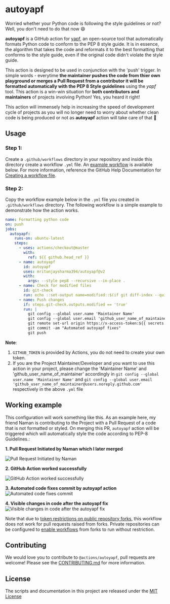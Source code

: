 # autoyapf

Worried whether your Python code is following the style  guidelines or not? Well, you don't need to do that now :smile:

**autoyapf** is a GitHub action for [yapf](https://github.com/google/yapf), an open-source tool that automatically formats Python code to conform to the PEP 8 style guide. 
It is in essence, the algorithm that takes the code and reformats it to the best formatting that conforms to the style guide, even if the original code didn't violate the style guide.

This action is designed to be used in conjunction with the 'push' trigger. In simple words - everytime **the maintainer pushes the code from thier own playground or merges a Pull Request from a contributor it will be 
formatted automatically with the PEP 8 Style guidelines** using the *yapf* tool. This action is a win-win situation for **both contributors and maintainers** of projects involving Python! Yes, you heard it right! 

This action will immensely help in increasing the speed of development cycle of projects as you will no longer need to worry about whether clean code is being produced 
or not as **autoyapf** action will take care of that :confetti_ball:

## Usage
### Step 1:
Create a `.github/workflows` directory in your repository and inside this directory create a workflow `.yml` file. An [example workflow](#example-workflow---create-a-release) is available below. For more information, reference the GitHub Help Documentation for [Creating a workflow file](https://help.github.com/en/articles/configuring-a-workflow#creating-a-workflow-file).

### Step 2: 
Copy the workflow example below in the `.yml` file you created in `.github/workflows` directory.
The following workflow is a simple example to demonstrate how the action works.

```yaml
name: Formatting python code
on: push
jobs:
  autoyapf:
    runs-on: ubuntu-latest
    steps:
      - uses: actions/checkout@master
        with:
          ref: ${{ github.head_ref }}
      - name: autoyapf
        id: autoyapf
        uses: mritunjaysharma394/autoyapf@v2
        with:
          args: --style pep8 --recursive --in-place .
      - name: Check for modified files
        id: git-check
        run: echo ::set-output name=modified::$(if git diff-index --quiet HEAD --; then echo "false"; else echo "true"; fi)
      - name: Push changes
        if: steps.git-check.outputs.modified == 'true'
        run: |
          git config --global user.name 'Maintainer Name' 
          git config --global user.email 'github_user_name_of_maintainer@users.noreply.github.com' 
          git remote set-url origin https://x-access-token:${{ secrets.GITHUB_TOKEN }}@github.com/${{ github.repository }}
          git commit -am "Automated autoyapf fixes"
          git push
```

**Note**:  
1. `GITHUB_TOKEN` is provided by Actions, you do not need to create your own token.
2. If you are the Project Maintainer/Developer and you want to use this action in your project, please change the 'Maintainer Name' and 'github_user_name_of_maintainer'
accordingly in `git config --global user.name 'Maintainer Name'` and `git config --global user.email 'github_user_name_of_maintainer@users.noreply.github.com'` respectively
in the above `.yml` file


## Working example
This configuration will work something like this. As an example here, my friend Naman is contributing to the Project with a Pull Request of a code that is not formatted or styled. On
merging this PR, `autoyapf` action will be triggered which will automatically style the code according to PEP-8 Guidelines.:

**1. Pull Request Initiated by Naman which I later merged**

![Pull Request Initiated by Naman](https://github.com/mritunjaysharma394/autoyapf/blob/master/assets/PR_initiated.png)

**2. GitHub Action worked successfully**

![GitHub Action worked successfully](https://github.com/mritunjaysharma394/autoyapf/blob/master/assets/GitHub_Action_at_work.png)

**3. Automated code fixes commit by autoyapf action**
![Automated code fixes commit](https://github.com/mritunjaysharma394/autoyapf/blob/master/assets/Automated_fix_commit.png)

**4. Visible changes in code after the autoyapf fix**
![Visible changes in code after the autoyapf fix](https://github.com/mritunjaysharma394/autoyapf/blob/master/assets/Visible_changes_in_code.png)

Note that due to [token restrictions on public repository forks](https://docs.github.com/en/actions/configuring-and-managing-workflows/authenticating-with-the-github_token#permissions-for-the-github_token), this workflow does not work for pull requests raised from forks.
Private repositories can be configured to [enable workflows](https://docs.github.com/en/github/administering-a-repository/disabling-or-limiting-github-actions-for-a-repository#enabling-workflows-for-private-repository-forks) from forks to run without restriction. 

## Contributing
We would love you to contribute to `@actions/autoyapf`, pull requests are welcome! Please see the [CONTRIBUTING.md](CONTRIBUTING.md) for more information.

## License
The scripts and documentation in this project are released under the [MIT License](LICENSE)
